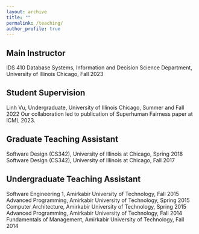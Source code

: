 ```yaml
---
layout: archive
title: ""
permalink: /teaching/
author_profile: true
---
```


## Main Instructor
IDS 410 Database Systems, Information and Decision Science Department, University of Illinois Chicago, Fall 2023

## Student Supervision
Linh Vu, Undergraduate, University of Illinois Chicago, Summer and Fall  2022
Our collaboration led to publication of Superhuman Fairness paper at ICML 2023. 


## Graduate Teaching Assistant
Software Design (CS342), University of Illinois at Chicago, Spring 2018
Software Design (CS342), University of Illinois at Chicago, Fall 2017


## Undergraduate Teaching Assistant
Software Engineering 1, Amirkabir University of Technology, Fall 2015
Advanced Programming, Amirkabir University of Technology, Spring 2015
Computer Architecture, Amirkabir University of Technology, Spring 2015
Advanced Programming, Amirkabir University of Technology, Fall 2014
Fundamentals of Management, Amirkabir University of Technology, Fall 2014